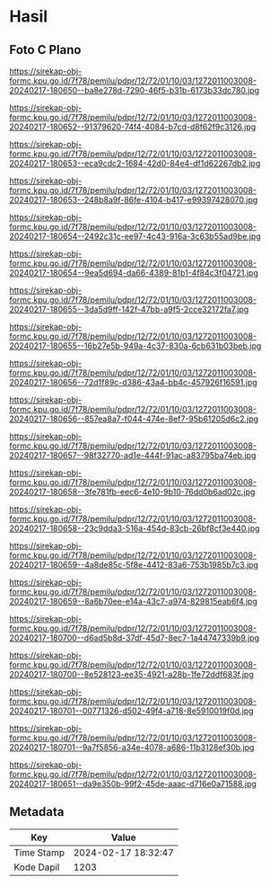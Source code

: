 # Hasil

## Foto C Plano

https://sirekap-obj-formc.kpu.go.id/7f78/pemilu/pdpr/12/72/01/10/03/1272011003008-20240217-180650--ba8e278d-7290-46f5-b31b-6173b33dc780.jpg

https://sirekap-obj-formc.kpu.go.id/7f78/pemilu/pdpr/12/72/01/10/03/1272011003008-20240217-180652--91379620-74f4-4084-b7cd-d8f62f9c3126.jpg

https://sirekap-obj-formc.kpu.go.id/7f78/pemilu/pdpr/12/72/01/10/03/1272011003008-20240217-180653--eca9cdc2-1684-42d0-84e4-df1d62267db2.jpg

https://sirekap-obj-formc.kpu.go.id/7f78/pemilu/pdpr/12/72/01/10/03/1272011003008-20240217-180653--248b8a9f-86fe-4104-b417-e99397428070.jpg

https://sirekap-obj-formc.kpu.go.id/7f78/pemilu/pdpr/12/72/01/10/03/1272011003008-20240217-180654--2492c31c-ee97-4c43-916a-3c63b55ad9be.jpg

https://sirekap-obj-formc.kpu.go.id/7f78/pemilu/pdpr/12/72/01/10/03/1272011003008-20240217-180654--9ea5d694-da66-4389-81b1-4f84c3f04721.jpg

https://sirekap-obj-formc.kpu.go.id/7f78/pemilu/pdpr/12/72/01/10/03/1272011003008-20240217-180655--3da5d9ff-142f-47bb-a9f5-2cce32172fa7.jpg

https://sirekap-obj-formc.kpu.go.id/7f78/pemilu/pdpr/12/72/01/10/03/1272011003008-20240217-180655--16b27e5b-949a-4c37-830a-6cb631b03beb.jpg

https://sirekap-obj-formc.kpu.go.id/7f78/pemilu/pdpr/12/72/01/10/03/1272011003008-20240217-180656--72d1f89c-d386-43a4-bb4c-457926f16591.jpg

https://sirekap-obj-formc.kpu.go.id/7f78/pemilu/pdpr/12/72/01/10/03/1272011003008-20240217-180656--857ea8a7-f044-474e-8ef7-95b61205d6c2.jpg

https://sirekap-obj-formc.kpu.go.id/7f78/pemilu/pdpr/12/72/01/10/03/1272011003008-20240217-180657--98f32770-ad1e-444f-91ac-a83795ba74eb.jpg

https://sirekap-obj-formc.kpu.go.id/7f78/pemilu/pdpr/12/72/01/10/03/1272011003008-20240217-180658--3fe781fb-eec6-4e10-9b10-76dd0b6ad02c.jpg

https://sirekap-obj-formc.kpu.go.id/7f78/pemilu/pdpr/12/72/01/10/03/1272011003008-20240217-180658--23c9dda3-516a-454d-83cb-26bf8cf3e440.jpg

https://sirekap-obj-formc.kpu.go.id/7f78/pemilu/pdpr/12/72/01/10/03/1272011003008-20240217-180659--4a8de85c-5f8e-4412-83a6-753b1985b7c3.jpg

https://sirekap-obj-formc.kpu.go.id/7f78/pemilu/pdpr/12/72/01/10/03/1272011003008-20240217-180659--8a6b70ee-e14a-43c7-a974-829815eab6f4.jpg

https://sirekap-obj-formc.kpu.go.id/7f78/pemilu/pdpr/12/72/01/10/03/1272011003008-20240217-180700--d6ad5b8d-37df-45d7-8ec7-1a44747339b9.jpg

https://sirekap-obj-formc.kpu.go.id/7f78/pemilu/pdpr/12/72/01/10/03/1272011003008-20240217-180700--8e528123-ee35-4921-a28b-1fe72ddf683f.jpg

https://sirekap-obj-formc.kpu.go.id/7f78/pemilu/pdpr/12/72/01/10/03/1272011003008-20240217-180701--00771326-d502-49f4-a718-8e5910019f0d.jpg

https://sirekap-obj-formc.kpu.go.id/7f78/pemilu/pdpr/12/72/01/10/03/1272011003008-20240217-180701--9a7f5856-a34e-4078-a686-11b3128ef30b.jpg

https://sirekap-obj-formc.kpu.go.id/7f78/pemilu/pdpr/12/72/01/10/03/1272011003008-20240217-180651--da9e350b-99f2-45de-aaac-d716e0a71588.jpg


## Metadata

| Key        | Value               |
| ---------- | ------------------- |
| Time Stamp | 2024-02-17 18:32:47 |
| Kode Dapil | 1203                |



